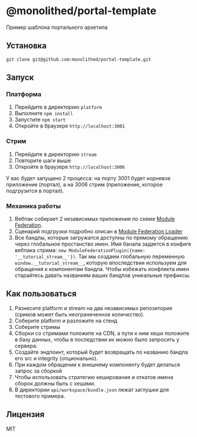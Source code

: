 # @monolithed/portal-template

Пример шаблона портального архетипа

## Установка

```
git clone git@github.com:monolithed/portal-template.git
```

## Запуск

### Платформа 

1. Перейдите в директорию `platform`
2. Выполните `npm install`
3. Запустите `npm start`
4. Откройте в браузере `http://localhost:3001`

### Стрим 

1. Перейдите в директорию `stream`
2. Повторите шаги выше
3. Откройте в браузере `http://localhost:3006`

У вас будет запущено 2 процесса: на порту 3001 будет корневое приложение (портал), а на 3006 стрим (приложение, которое подгрузится в портал).

### Механика работы 

1. Вебпак собирает 2 независимых приложения по схеме [Module Federation](https://webpack.js.org/concepts/module-federation/). 
2. Сценарий подгрузки подробно описан в [Module Federation Loader](https://github.com/monolithed/module-federation-loader)
3. Все бандлы, которые загружатся доступны по прямому обращению через глобальное простанство имен. 
Имя банала задается в конфиге вебпака стрима: `new ModuleFederationPlugin({name: '__tutorial_stream__'})`. Так мы создаем глобальную переменную `window.__tutorial_stream__`, которую впоследствии используем для обращения к компонентам бандла.
Чтобы избежать конфликта имен старайтесь давать названиям ваших бандлов уникальные префиксы.

## Как пользоваться

1. Разнесите platform и stream на два независимых репозитория (сримов может быть неограниченное количество).
2. Соберите platform и разложите на стенд
3. Соберите стримы
4. Сборки со стримами положите на CDN, а пути к ним хеши положите в базу данных, чтобы в последствии их можно было запросить у сервера.
5. Создайте эндпоинт, который будет возвращать по названию бандла его src и integrity (опционально).  
6. При каждом обращении к внешнему компоненту будет делаться запрос за сборкой
7. Чтобы использовать стратегию кеширования и откатов имена сборок должны быть с хешами.
8. В директории `api/workspace/bundle.json` лежат заглушки для тестового примера.  

## Лицензия

MIT
